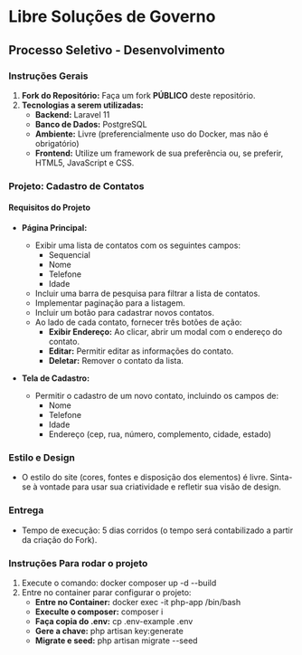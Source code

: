 # Libre Soluções de Governo

## Processo Seletivo - Desenvolvimento

### Instruções Gerais

1. **Fork do Repositório:** Faça um fork **PÚBLICO** deste repositório.
2. **Tecnologias a serem utilizadas:**
    - **Backend:** Laravel 11
    - **Banco de Dados:** PostgreSQL
    - **Ambiente:** Livre (preferencialmente uso do Docker, mas não é obrigatório)
    - **Frontend:** Utilize um framework de sua preferência ou, se preferir, HTML5, JavaScript e CSS.

### Projeto: Cadastro de Contatos

#### Requisitos do Projeto

-   **Página Principal:**

    -   Exibir uma lista de contatos com os seguintes campos:
        -   Sequencial
        -   Nome
        -   Telefone
        -   Idade
    -   Incluir uma barra de pesquisa para filtrar a lista de contatos.
    -   Implementar paginação para a listagem.
    -   Incluir um botão para cadastrar novos contatos.
    -   Ao lado de cada contato, fornecer três botões de ação:
        -   **Exibir Endereço:** Ao clicar, abrir um modal com o endereço do contato.
        -   **Editar:** Permitir editar as informações do contato.
        -   **Deletar:** Remover o contato da lista.

-   **Tela de Cadastro:**
    -   Permitir o cadastro de um novo contato, incluindo os campos de:
        -   Nome
        -   Telefone
        -   Idade
        -   Endereço (cep, rua, número, complemento, cidade, estado)

### Estilo e Design

-   O estilo do site (cores, fontes e disposição dos elementos) é livre. Sinta-se à vontade para usar sua criatividade e refletir sua visão de design.

### Entrega

-   Tempo de execução: 5 dias corridos (o tempo será contabilizado a partir da criação do Fork).

### Instruções Para rodar o projeto

1. Execute o comando: docker composer up -d --build
2. Entre no container parar configurar o projeto:
    - **Entre no Container:** docker exec -it php-app /bin/bash
    - **Execulte o composer:** composer i
    - **Faça copia do .env:** cp .env-example .env
    - **Gere a chave:** php artisan key:generate
    - **Migrate e seed:** php artisan migrate --seed
